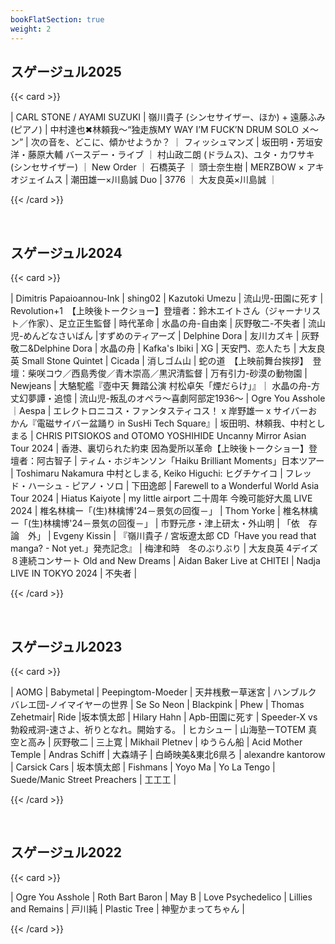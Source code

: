 ```yaml
---
bookFlatSection: true
weight: 2
---
```


## スゲージュル2025

{{< card >}}


| CARL STONE / AYAMI SUZUKI | 嶺川貴子 (シンセサイザー、ほか) + 遠藤ふみ (ピアノ) | 中村達也✖︎林頼我〜“独走族MY WAY I’M FUCK’N DRUM SOLO メ〜ン” | 次の音を、どこに、傾かせようか？ ｜ フィッシュマンズ | 坂田明・芳垣安洋・藤原大輔 バースデー・ライブ ｜ 村山政二朗 (ドラムス)、ユタ・カワサキ (シンセサイザー) ｜ New Order ｜ 石橋英子 ｜ 頭士奈生樹 | MERZBOW × アキオジェイムス | 潮田雄一×川島誠 Duo | 3776 ｜ 大友良英×川島誠 ｜


{{< /card >}}


<br>



## スゲージュル2024

{{< card >}}



| Dimitris Papaioannou-Ink | shing02 | Kazutoki Umezu | 流山児-田園に死す | Revolution+1　【上映後トークショー】登壇者：鈴木エイトさん（ジャーナリスト／作家）、足立正生監督 | 時代革命 | 水晶の舟-自由楽 | 灰野敬二-不失者 | 流山児-めんどなさいばん |すずめのティアーズ | Delphine Dora | 友川カズキ | 灰野敬二&Delphine Dora | 水晶の舟 | Kafka's Ibiki | XG | 天安門、恋人たち | 大友良英 Small Stone Quintet | Cicada | 消しゴム山 | 蛇の道　【上映前舞台挨拶】　登壇：柴咲コウ／西島秀俊／青木崇高／黒沢清監督 | 万有引力-砂漠の動物園 | Newjeans | 大駱駝艦『壺中天 舞踏公演 村松卓矢「煙だらけ」』｜ 水晶の舟-方丈幻夢譚・追憶 | 流山児-叛乱のオペラ～喜劇阿部定1936～ | Ogre You Asshole ｜Aespa | エレクトロニコス・ファンタスティコス！ x 岸野雄一 x サイバーおかん『電磁サイバー盆踊り in SusHi Tech Square』| 坂田明、林頼我、中村としまる | CHRIS PITSIOKOS and OTOMO YOSHIHIDE Uncanny Mirror Asian Tour 2024 | 香港、裏切られた約束 因為愛所以革命【上映後トークショー】登壇者：阿古智子 | ティム・ホジキンソン「Haiku Brilliant Moments」日本ツアー |  Toshimaru Nakamura 中村としまる, Keiko Higuchi: ヒグチケイコ | フレッド・ハーシュ - ピアノ・ソロ | 下田逸郎 | Farewell to a Wonderful World Asia Tour 2024 | Hiatus Kaiyote | my little airport 二十周年 今晚可能好大風 LIVE 2024 | 椎名林檎ー「(生)林檎博'24－景気の回復－」 | Thom Yorke | 椎名林檎ー「(生)林檎博'24－景気の回復－」 | 市野元彦・津上研太・外山明 | 「依　存　論　外」 | Evgeny Kissin | 『嶺川貴子 / 宮坂遼太郎 CD「Have you read that manga? - Not yet.」発売記念』 | 梅津和時　冬のぶりぶり | 大友良英 4デイズ８連続コンサート Old and New Dreams | Aidan Baker Live at CHITEI | Nadja LIVE IN TOKYO 2024 | 不失者 |


{{< /card >}}


<br>

## スゲージュル2023

{{< card >}}


| AOMG | Babymetal | Peepingtom-Moeder | 天井桟敷ー草迷宮 | ハンブルク バレエ団-ノイマイヤーの世界 | Se So Neon | Blackpink | Phew | Thomas Zehetmair| Ride |坂本慎太郎 | Hilary Hahn | Apb-田園に死す | Speeder-X vs 勃殺戒洞-速さよ、祈りとなれ。開始する。 | ヒカシュー | 山海塾ーTOTEM 真空と高み | 灰野敬二 | 三上寛 | Mikhail Pletnev | ゆうらん船 | Acid Mother Temple | Andras Schiff | 大森靖子 | 白崎映美&東北6県ろ | alexandre kantorow | Carsick Cars | 坂本慎太郎 | Fishmans | Yoyo Ma | Yo La Tengo | Suede/Manic Street Preachers | 工工工 |

{{< /card >}}


<br>


## スゲージュル2022

{{< card >}}


| Ogre You Asshole | Roth Bart Baron | May B | Love Psychedelico | Lillies and Remains | 戸川純 | Plastic Tree | 神聖かまってちゃん |



{{< /card >}}

